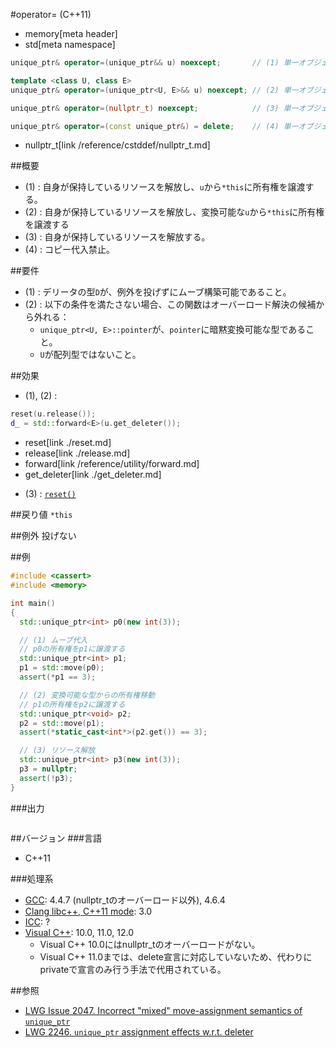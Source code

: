 #operator= (C++11)
* memory[meta header]
* std[meta namespace]

```cpp
unique_ptr& operator=(unique_ptr&& u) noexcept;       // (1) 単一オブジェクト、配列

template <class U, class E>
unique_ptr& operator=(unique_ptr<U, E>&& u) noexcept; // (2) 単一オブジェクト

unique_ptr& operator=(nullptr_t) noexcept;            // (3) 単一オブジェクト、配列

unique_ptr& operator=(const unique_ptr&) = delete;    // (4) 単一オブジェクト、配列
```
* nullptr_t[link /reference/cstddef/nullptr_t.md]

##概要
- (1) : 自身が保持しているリソースを解放し、`u`から`*this`に所有権を譲渡する。
- (2) : 自身が保持しているリソースを解放し、変換可能な`u`から`*this`に所有権を譲渡する
- (3) : 自身が保持しているリソースを解放する。
- (4) : コピー代入禁止。


##要件
- (1) : デリータの型`D`が、例外を投げずにムーブ構築可能であること。
- (2) : 以下の条件を満たさない場合、この関数はオーバーロード解決の候補から外れる：
    - `unique_ptr<U, E>::pointer`が、`pointer`に暗黙変換可能な型であること。
    - `U`が配列型ではないこと。


##効果
- (1), (2) :

```cpp
reset(u.release());
d_ = std::forward<E>(u.get_deleter());
```
* reset[link ./reset.md]
* release[link ./release.md]
* forward[link /reference/utility/forward.md]
* get_deleter[link ./get_deleter.md]


- (3) : [`reset()`](./reset.md)


##戻り値
`*this`


##例外
投げない


##例
```cpp
#include <cassert>
#include <memory>

int main()
{
  std::unique_ptr<int> p0(new int(3));

  // (1) ムーブ代入
  // p0の所有権をp1に譲渡する
  std::unique_ptr<int> p1;
  p1 = std::move(p0);
  assert(*p1 == 3);

  // (2) 変換可能な型からの所有権移動
  // p1の所有権をp2に譲渡する
  std::unique_ptr<void> p2;
  p2 = std::move(p1);
  assert(*static_cast<int*>(p2.get()) == 3);

  // (3) リソース解放
  std::unique_ptr<int> p3(new int(3));
  p3 = nullptr;
  assert(!p3);
}
```

###出力
```
```

##バージョン
###言語
- C++11

###処理系
- [GCC](/implementation.md#gcc): 4.4.7 (nullptr_tのオーバーロード以外), 4.6.4
- [Clang libc++, C++11 mode](/implementation.md#clang): 3.0
- [ICC](/implementation.md#icc): ?
- [Visual C++](/implementation.md#visual_cpp): 10.0, 11.0, 12.0
	- Visual C++ 10.0にはnullptr_tのオーバーロードがない。
	- Visual C++ 11.0までは、delete宣言に対応していないため、代わりにprivateで宣言のみ行う手法で代用されている。

##参照
- [LWG Issue 2047. Incorrect "mixed" move-assignment semantics of `unique_ptr`](http://www.open-std.org/jtc1/sc22/wg21/docs/lwg-defects.html#2047)
- [LWG 2246. `unique_ptr` assignment effects w.r.t. deleter](http://www.open-std.org/jtc1/sc22/wg21/docs/lwg-defects.html#2246)

